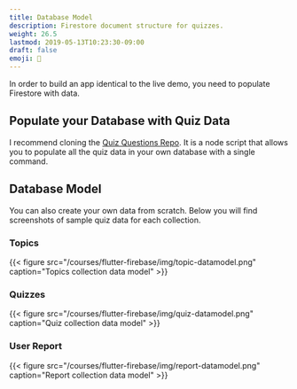 ```yaml
---
title: Database Model
description: Firestore document structure for quizzes.
weight: 26.5
lastmod: 2019-05-13T10:23:30-09:00
draft: false
emoji: 💽 
---
```


In order to build an app identical to the live demo, you need to populate Firestore with data. 

## Populate your Database with Quiz Data

I recommend cloning the [Quiz Questions Repo](https://github.com/fireship-io/fireship-quizapp-data). It is a node script that allows you to populate all the quiz data in your own database with a single command.

## Database Model

You can also create your own data from scratch. Below you will find screenshots of sample quiz data for each collection. 

### Topics

{{< figure src="/courses/flutter-firebase/img/topic-datamodel.png" caption="Topics collection data model" >}}

### Quizzes

{{< figure src="/courses/flutter-firebase/img/quiz-datamodel.png" caption="Quiz collection data model" >}}


### User Report

{{< figure src="/courses/flutter-firebase/img/report-datamodel.png" caption="Report collection data model" >}}

